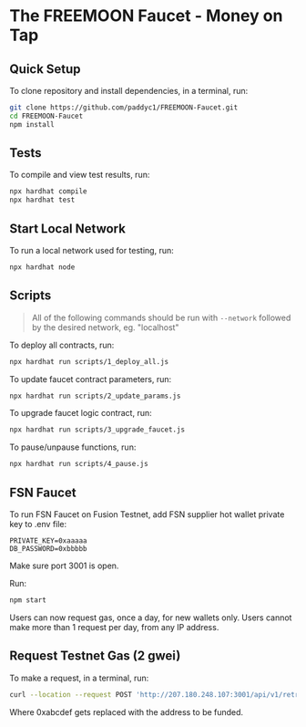 # The FREEMOON Faucet - Money on Tap

## Quick Setup

To clone repository and install dependencies, in a terminal, run:

```bash
git clone https://github.com/paddyc1/FREEMOON-Faucet.git
cd FREEMOON-Faucet
npm install
```

## Tests

To compile and view test results, run:

```bash
npx hardhat compile
npx hardhat test
```

## Start Local Network

To run a local network used for testing, run:

```bash
npx hardhat node
```

## Scripts

> All of the following commands should be run with `--network` followed by the desired network, eg. "localhost"

To deploy all contracts, run:

```bash
npx hardhat run scripts/1_deploy_all.js
```

To update faucet contract parameters, run:

```bash
npx hardhat run scripts/2_update_params.js
```

To upgrade faucet logic contract, run:

```bash
npx hardhat run scripts/3_upgrade_faucet.js
```

To pause/unpause functions, run:

```bash
npx hardhat run scripts/4_pause.js
```

## FSN Faucet

To run FSN Faucet on Fusion Testnet, add FSN supplier hot wallet private key to .env file:

```
PRIVATE_KEY=0xaaaaa
DB_PASSWORD=0xbbbbb
```

Make sure port 3001 is open.

Run:

```bash
npm start
```

Users can now request gas, once a day, for new wallets only. Users cannot make more than 1 request per day, from any IP address.

## Request Testnet Gas (2 gwei)

To make a request, in a terminal, run:

```bash
curl --location --request POST 'http://207.180.248.107:3001/api/v1/retrieve' --header 'Content-Type: application/json' --data-raw '{"walletAddress": "0xabcdef"}'
```

Where 0xabcdef gets replaced with the address to be funded.
